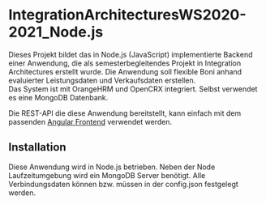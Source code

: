 #  IntegrationArchitecturesWS2020-2021_Node.js

Dieses Projekt bildet das in Node.js (JavaScript) implementierte Backend einer
Anwendung, die als semesterbegleitendes Projekt in Integration Architectures erstellt
wurde. Die Anwendung soll flexible Boni anhand evaluierter Leistungsdaten und Verkaufsdaten
erstellen.  
Das System ist mit OrangeHRM und OpenCRX integriert. Selbst verwendet es eine MongoDB
Datenbank.  

Die REST-API die diese Anwendung bereitstellt, kann einfach mit dem passenden [Angular Frontend](https://github.com/LUC4R4T0R/IntegrationArchitecturesWS2020-2021_Angular)
verwendet werden.

## Installation

Diese Anwendung wird in Node.js betrieben. Neben der Node Laufzeitumgebung wird ein
MongoDB Server benötigt. Alle Verbindungsdaten können bzw. müssen in der config.json
festgelegt werden.